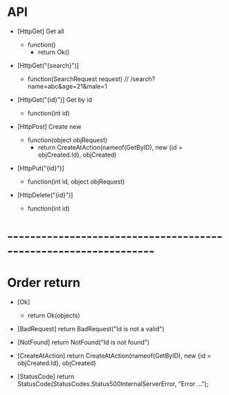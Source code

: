 # API
- [HttpGet]                 Get all
    - function()
        - return Ok()

- [HttpGet("{search}")]
    - function(SearchRequest request)       // /search?name=abc&age=21&male=1

- [HttpGet("{id}")]         Get by id
    - function(int id)

- [HttpPost]                Create new
    - function(object objRequest)
        - return CreateAtAction(nameof(GetByID), new {id = objCreated.Id}, objCreated)

- [HttpPut("{id}")]
    - function(int id, object objRequest)

- [HttpDelete("{id}")]
    - function(int id)

# ----------------------------------------------------------------
# Order return
- [Ok]
    - return Ok(objects)

- [BadRequest]
    return BadRequest("Id is not a valid")

- [NotFound]
    return NotFound("Id is not  found")

- [CreateAtAction]
    return CreateAtAction(nameof(GetByID), new {id = objCreated.Id}, objCreated)

- [StatusCode] 
    return StatusCode(StatusCodes.Status500InternalServerError, "Error ...");